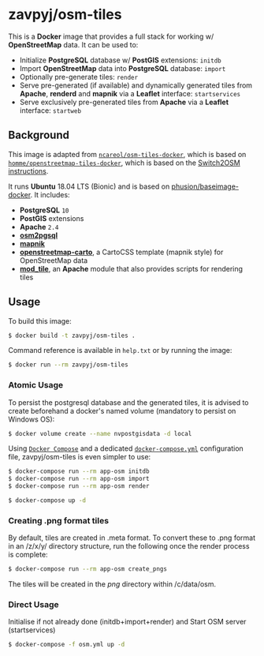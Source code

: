 # zavpyj/osm-tiles

<!--About-->

This is a **Docker** image that provides a full stack for working w/ **OpenStreetMap** data. It can be used to:

- Initialize **PostgreSQL** database w/ **PostGIS** extensions: `initdb`
- Import **OpenStreetMap** data into **PostgreSQL** database: `import`
- Optionally pre-generate tiles: `render`
- Serve pre-generated (if available) and dynamically generated tiles from **Apache**, **renderd** and **mapnik** via a **Leaflet** interface: `startservices`
- Serve exclusively pre-generated tiles from **Apache** via a **Leaflet** interface: `startweb`

## Background

This image is adapted from [`ncareol/osm-tiles-docker`](https://github.com/ncareol/osm-tiles-docker), which is based on [`homme/openstreetmap-tiles-docker`](https://hub.docker.com/r/homme/openstreetmap-tiles-docker/), which is based on the [Switch2OSM instructions](https://switch2osm.org/serving-tiles/manually-building-a-tile-server-14-04/).

It runs **Ubuntu** 18.04 LTS (Bionic) and is based on [phusion/baseimage-docker](https://github.com/phusion/baseimage-docker). It includes:

- **PostgreSQL** `10`
- **PostGIS** extensions
- **Apache** `2.4`
- [**osm2pgsql**](http://wiki.openstreetmap.org/wiki/Osm2pgsql)
- [**mapnik**](http://mapnik.org/)
- [**openstreetmap-carto**](https://github.com/gravitystorm/openstreetmap-carto), a CartoCSS template (mapnik style) for OpenStreetMap data
- [**mod_tile**](http://wiki.openstreetmap.org/wiki/Mod_tile), an **Apache** module that also provides scripts for rendering tiles

## Usage

To build this image:

```sh
$ docker build -t zavpyj/osm-tiles .
```

Command reference is available in `help.txt` or by running the image:

```sh
$ docker run --rm zavpyj/osm-tiles
```

### Atomic Usage

To persist the postgresql database and the generated tiles, it is advised to create beforehand a docker's named volume (mandatory to persist on Windows OS):

```sh
$ docker volume create --name nvpostgisdata -d local
```

Using [`Docker Compose`](https://docs.docker.com/compose/) and a dedicated [`docker-compose.yml`](https://docs.docker.com/compose/compose-file/) configuration file, zavpyj/osm-tiles is even simpler to use:
```sh
$ docker-compose run --rm app-osm initdb
$ docker-compose run --rm app-osm import
$ docker-compose run --rm app-osm render

$ docker-compose up -d
```

### Creating .png format tiles

By default, tiles are created in .meta format.  To convert these to .png format
in an /z/x/y/ directory structure, run the following once the render process
is complete:

```sh
$ docker-compose run --rm app-osm create_pngs
```

The tiles will be created in the _png_ directory within /c/data/osm.


### Direct Usage

Initialise if not already done (initdb+import+render) and Start OSM server (startservices)

```sh
$ docker-compose -f osm.yml up -d
```
